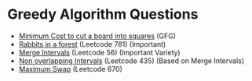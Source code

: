 # Greedy Algorithm Questions
* <a href="https://www.geeksforgeeks.org/problems/minimum-cost-to-cut-a-board-into-squares/1">Minimum Cost to cut a board into squares</a> (GFG)
* <a href="https://leetcode.com/problems/rabbits-in-forest/description/">Rabbits in a forest</a> (Leetcode 781) (Important)
* <a href="https://leetcode.com/problems/merge-intervals/description/">Merge Intervals</a> (Leetcode 56) (Important Variety)
* <a href="https://leetcode.com/problems/non-overlapping-intervals/description/">Non overlapping Intervals</a> (Leetcode 435) (Based on Merge Intervals)
* <a href="https://leetcode.com/problems/maximum-swap/description/">Maximum Swap</a> (Leetcode 670)